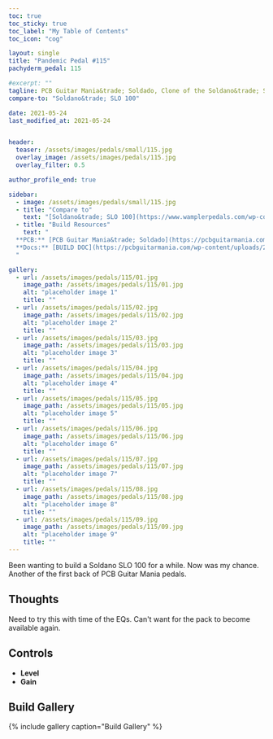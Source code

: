 ```yaml
---
toc: true
toc_sticky: true
toc_label: "My Table of Contents"
toc_icon: "cog"

layout: single
title: "Pandemic Pedal #115"
pachyderm_pedal: 115

#excerpt: ""
tagline: PCB Guitar Mania&trade; Soldado, Clone of the Soldano&trade; SLO 100<br>"No rules this time. I'm turning you loose." - Sicario
compare-to: "Soldano&trade; SLO 100"

date: 2021-05-24
last_modified_at: 2021-05-24


header:
  teaser: /assets/images/pedals/small/115.jpg
  overlay_image: /assets/images/pedals/115.jpg
  overlay_filter: 0.5

author_profile_end: true

sidebar:
  - image: /assets/images/pedals/small/115.jpg
  - title: "Compare to"
    text: "[Soldano&trade; SLO 100](https://www.wamplerpedals.com/wp-content/uploads/2019/11/SLOstortion.pdf)"
  - title: "Build Resources"
    text: "
  **PCB:** [PCB Guitar Mania&trade; Soldado](https://pcbguitarmania.com/product/soldado/?ref=pachydermpedals)<br>
  **Docs:** [BUILD DOC](https://pcbguitarmania.com/wp-content/uploads/2019/08/Soldado.pdf?ref=pachydermpedals)
  "

gallery:
  - url: /assets/images/pedals/115/01.jpg
    image_path: /assets/images/pedals/115/01.jpg
    alt: "placeholder image 1"
    title: ""
  - url: /assets/images/pedals/115/02.jpg
    image_path: /assets/images/pedals/115/02.jpg
    alt: "placeholder image 2"
    title: ""
  - url: /assets/images/pedals/115/03.jpg
    image_path: /assets/images/pedals/115/03.jpg
    alt: "placeholder image 3"
    title: ""
  - url: /assets/images/pedals/115/04.jpg
    image_path: /assets/images/pedals/115/04.jpg
    alt: "placeholder image 4"
    title: ""
  - url: /assets/images/pedals/115/05.jpg
    image_path: /assets/images/pedals/115/05.jpg
    alt: "placeholder image 5"
    title: ""
  - url: /assets/images/pedals/115/06.jpg
    image_path: /assets/images/pedals/115/06.jpg
    alt: "placeholder image 6"
    title: ""
  - url: /assets/images/pedals/115/07.jpg
    image_path: /assets/images/pedals/115/07.jpg
    alt: "placeholder image 7"
    title: ""
  - url: /assets/images/pedals/115/08.jpg
    image_path: /assets/images/pedals/115/08.jpg
    alt: "placeholder image 8"
    title: ""
  - url: /assets/images/pedals/115/09.jpg
    image_path: /assets/images/pedals/115/09.jpg
    alt: "placeholder image 9"
    title: ""
---
```


Been wanting to build a Soldano SLO 100 for a while. Now was my chance. Another of the first back of PCB Guitar Mania pedals.

## Thoughts

Need to try this with time of the EQs. Can't want for the pack to become available again.

## Controls

* **Level**
* **Gain**

## Build Gallery

{% include gallery caption="Build Gallery" %}